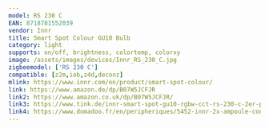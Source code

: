 ```yaml
---
model: RS 230 C
EAN: 8718781552039
vendor: Innr
title: Smart Spot Colour GU10 Bulb 
category: light
supports: on/off, brightness, colortemp, colorxy
image: /assets/images/devices/Innr_RS_230_C.jpg
zigbeemodel: ['RS 230 C']
compatible: [z2m,iob,z4d,deconz]
mlink: https://www.innr.com/en/product/smart-spot-colour/
link: https://www.amazon.de/dp/B07W5JCFJR
link2: https://www.amazon.co.uk/dp/B07W5JCFJR/
link3: https://www.tink.de/innr-smart-spot-gu10-rgbw-cct-rs-230-c-2er-pack
link4: https://www.domadoo.fr/en/peripheriques/5452-innr-2x-ampoule-connectee-type-gu10-zigbee-30-rgbwblanc-reglable-8718781552046.html
---
```

